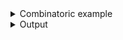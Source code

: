 <details><summary>Combinatoric example</summary>

```no_run
#[derive(Debug, Clone)]
pub struct Options {
    package: Option<String>,
}

pub fn options() -> OptionParser<Options> {
    let help = long("help").short('H').help("Renders help information");
    let version = long("version")
        .short('v')
        .help("Renders version information");
    let package = short('p')
        .help("Package to check")
        .argument("SPEC")
        .optional();

    construct!(Options { package })
        .to_options()
        .descr("Command with custom flags for help and version")
        .version("0.42")
        .help_parser(help)
        .version_parser(version)
}
```

</details>
<details><summary>Output</summary>

This example replaces description and short name for `--help` parser. Long name works as is


<div class='bpaf-doc'>
$ app --help<br>
<p>Command with custom flags for help and version</p><p><b>Usage</b>: <tt><b>app</b></tt> [<tt><b>-p</b></tt>=<tt><i>SPEC</i></tt>]</p><p><div>
<b>Available options:</b></div><dl><dt><tt><b>-p</b></tt>=<tt><i>SPEC</i></tt></dt>
<dd>Package to check</dd>
<dt><tt><b>-H</b></tt>, <tt><b>--help</b></tt></dt>
<dd>Renders help information</dd>
<dt><tt><b>-v</b></tt>, <tt><b>--version</b></tt></dt>
<dd>Renders version information</dd>
</dl>
</p>
<style>
div.bpaf-doc {
    padding: 14px;
    background-color:var(--code-block-background-color);
    font-family: "Source Code Pro", monospace;
    margin-bottom: 0.75em;
}
div.bpaf-doc dt { margin-left: 1em; }
div.bpaf-doc dd { margin-left: 3em; }
div.bpaf-doc dl { margin-top: 0; padding-left: 1em; }
div.bpaf-doc  { padding-left: 1em; }
</style>
</div>


Short name is now capitalized


<div class='bpaf-doc'>
$ app -H<br>
<p>Command with custom flags for help and version</p><p><b>Usage</b>: <tt><b>app</b></tt> [<tt><b>-p</b></tt>=<tt><i>SPEC</i></tt>]</p><p><div>
<b>Available options:</b></div><dl><dt><tt><b>-p</b></tt>=<tt><i>SPEC</i></tt></dt>
<dd>Package to check</dd>
<dt><tt><b>-H</b></tt>, <tt><b>--help</b></tt></dt>
<dd>Renders help information</dd>
<dt><tt><b>-v</b></tt>, <tt><b>--version</b></tt></dt>
<dd>Renders version information</dd>
</dl>
</p>
<style>
div.bpaf-doc {
    padding: 14px;
    background-color:var(--code-block-background-color);
    font-family: "Source Code Pro", monospace;
    margin-bottom: 0.75em;
}
div.bpaf-doc dt { margin-left: 1em; }
div.bpaf-doc dd { margin-left: 3em; }
div.bpaf-doc dl { margin-top: 0; padding-left: 1em; }
div.bpaf-doc  { padding-left: 1em; }
</style>
</div>


and old short name no longer works.


<div class='bpaf-doc'>
$ app -h<br>
<b>-h</b> is not expected in this context
<style>
div.bpaf-doc {
    padding: 14px;
    background-color:var(--code-block-background-color);
    font-family: "Source Code Pro", monospace;
    margin-bottom: 0.75em;
}
div.bpaf-doc dt { margin-left: 1em; }
div.bpaf-doc dd { margin-left: 3em; }
div.bpaf-doc dl { margin-top: 0; padding-left: 1em; }
div.bpaf-doc  { padding-left: 1em; }
</style>
</div>


Same with `--version` parser - new description, original long name and custom short name are
both working


<div class='bpaf-doc'>
$ app --version<br>
Version: 0.42
<style>
div.bpaf-doc {
    padding: 14px;
    background-color:var(--code-block-background-color);
    font-family: "Source Code Pro", monospace;
    margin-bottom: 0.75em;
}
div.bpaf-doc dt { margin-left: 1em; }
div.bpaf-doc dd { margin-left: 3em; }
div.bpaf-doc dl { margin-top: 0; padding-left: 1em; }
div.bpaf-doc  { padding-left: 1em; }
</style>
</div>



<div class='bpaf-doc'>
$ app -v<br>
Version: 0.42
<style>
div.bpaf-doc {
    padding: 14px;
    background-color:var(--code-block-background-color);
    font-family: "Source Code Pro", monospace;
    margin-bottom: 0.75em;
}
div.bpaf-doc dt { margin-left: 1em; }
div.bpaf-doc dd { margin-left: 3em; }
div.bpaf-doc dl { margin-top: 0; padding-left: 1em; }
div.bpaf-doc  { padding-left: 1em; }
</style>
</div>

</details>